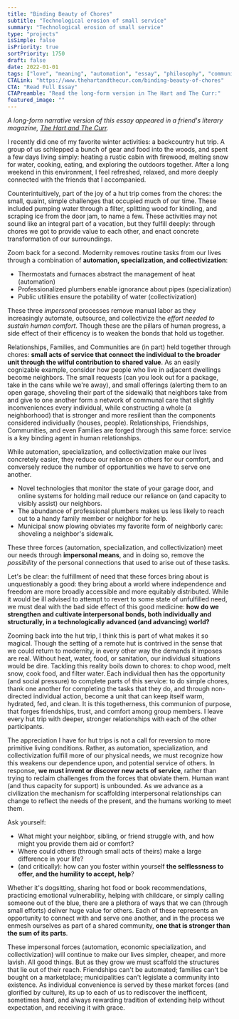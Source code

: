 ```yaml
---
title: "Binding Beauty of Chores"
subtitle: "Technological erosion of small service"
summary: "Technological erosion of small service"
type: "projects"
isSimple: false
isPriority: true
sortPriority: 1750
draft: false
date: 2022-01-01
tags: ["love", "meaning", "automation", "essay", "philosophy", "community", "relationships"]
CTALink: "https://www.thehartandthecur.com/binding-beauty-of-chores"
CTA: "Read Full Essay"
CTAPreamble: "Read the long-form version in The Hart and The Curr:"
featured_image: ""
---
```


*A long-form narrative version of this essay appeared in a friend's literary magazine, [The Hart and The Curr](https://www.thehartandthecur.com/binding-beauty-of-chores).*

I recently did one of my favorite winter activities: a backcountry hut trip. A group of us schlepped a bunch of gear and food into the woods, and spent a few days living simply: heating a rustic cabin with firewood, melting snow for water, cooking, eating, and exploring the outdoors together. After a long weekend in this environment, I feel refreshed, relaxed, and more deeply connected with the friends that I accompanied.

Counterintuitively, part of the joy of a hut trip comes from the chores: the small, quaint, simple challenges that occupied much of our time. These included pumping water through a filter, splitting wood for kindling, and scraping ice from the door jam, to name a few. These activities may not sound like an integral part of a vacation, but they fulfill deeply: through chores we got to provide value to each other, and enact concrete transformation of our surroundings.

Zoom back for a second. Modernity removes routine tasks from our lives through a combination of **automation, specialization, and collectivization**:

- Thermostats and furnaces abstract the management of heat (automation)
- Professionalized plumbers enable ignorance about pipes (specialization)
- Public utilities ensure the potability of water (collectivization)

These three *impersonal* processes remove manual labor as they increasingly automate, outsource, and collectivize the *effort needed to sustain human comfort*. Though these are the pillars of human progress, a side effect of their efficency is to weaken the bonds that hold us together. 

Relationships, Families, and Communities are (in part) held together through chores: **small acts of service that connect the individual to the broader unit through the wilful contribution to shared value**. As an easily cognizable example, consider how people who live in adjacent dwellings become neighbors. The small requests (can you look out for a package, take in the cans while we're away), and small offerings (alerting them to an open garage, shoveling their part of the sidewalk) that neighbors take from and give to one another form a network of communal care that slightly inconveniences every individual, while constructing a whole (a neighborhood) that is stronger and more resilient than the components considered individually (houses, people). Relationships, Friendships, Communities, and even Families are forged through this same force: service is a key binding agent in human relationships.

While automation, specialization, and collectivization make our lives concretely easier, they reduce our reliance on others for our comfort, and conversely reduce the number of opportunities we have to serve one another. 

- Novel technologies that monitor the state of your garage door, and online systems for holding mail reduce our reliance on (and capacity to visibly assist) our neighbors.
- The abundance of professional plumbers makes us less likely to reach out to a handy family member or neighbor for help. 
- Municipal snow plowing obviates my favorite form of neighborly care: shoveling a neighbor's sidewalk.

These three forces (automation, specialization, and collectivization) meet our needs through **impersonal means**, and in doing so, remove the *possibility* of the personal connections that used to arise out of these tasks.

Let's be clear: the fulfillment of need that these forces bring about is unquestionably a good: they bring about a world where independence and freedom are more broadly accessible and more equitably distributed. While it would be ill advised to attempt to revert to some state of unfulfilled need, we must deal with the bad side effect of this good medicine: **how do we strengthen and cultivate interpersonal bonds, both individually and structurally, in a technologically advanced (and advancing) world?**

Zooming back into the hut trip, I think this is part of what makes it so magical. Though the setting of a remote hut is contrived in the sense that we could return to modernity, in every other way the demands it imposes are real. Without heat, water, food, or sanitation, our individual situations would be dire. Tackling this reality boils down to chores: to chop wood, melt snow, cook food, and filter water. Each individual then has the opportunity (and social pressure) to complete parts of this service: to do simple chores, thank one another for completing the tasks that they do, and through non-directed individual action, become a unit that can keep itself warm, hydrated, fed, and clean. It is this togetherness, this communion of purpose, that forges friendships, trust, and comfort among group members. I leave every hut trip with deeper, stronger relationships with each of the other participants.

The appreciation I have for hut trips is not a call for reversion to more primitive living conditions. Rather, as automation, specialization, and collectivization fulfill more of our physical needs, we must recognize how this weakens our dependence upon, and potential service of others. In response, **we must invent or discover new acts of service**, rather than trying to reclaim challenges from the forces that obviate them. Human want (and thus capacity for support) is unbounded. As we advance as a civilization the mechanism for scaffolding interpersonal relationships can change to reflect the needs of the present, and the humans working to meet them.

Ask yourself:

- What might your neighbor, sibling, or friend struggle with, and how might you provide them aid or comfort? 
- Where could others (through small acts of theirs) make a large difference in your life? 
- (and critically): how can you foster within yourself **the selflessness to offer, and the humility to accept, help**?

Whether it's dogsitting, sharing hot food or book recommendations, practicing emotional vulnerability, helping with childcare, or simply calling someone out of the blue, there are a plethora of ways that we can (through small efforts) deliver huge value for others. Each of these represents an opportunity to connect with and serve one another, and in the process we enmesh ourselves as part of a shared community, **one that is stronger than the sum of its parts**.

These impersonal forces (automation, economic specialization, and collectivization) will continue to make our lives simpler, cheaper, and more lavish. All good things. But as they grow we must scaffold the structures that lie out of their reach. Friendships can't be automated; families can't be bought on a marketplace; municipalities can't legislate a community into existence. As individual convenience is served by these market forces (and glorified by culture), its up to each of us to rediscover the inefficent, sometimes hard, and always rewarding tradition of extending help without expectation, and receiving it with grace.
